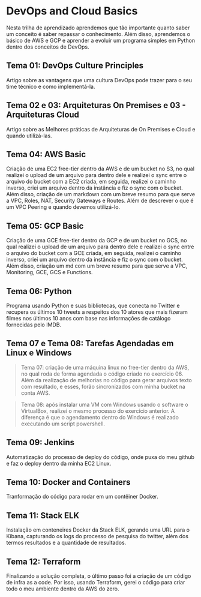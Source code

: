 # DevOps and Cloud Basics

Nesta trilha de aprendizado aprendemos que tão importante quanto saber um conceito é saber repassar o conhecimento. Além disso, aprendemos o básico de AWS e GCP e aprender a evoluir um programa simples em Python dentro dos conceitos de DevOps.

## Tema 01: DevOps Culture Principles
Artigo sobre as vantagens que uma cultura DevOps pode trazer para o seu time técnico e como implementá-la.

## Tema 02 e 03: Arquiteturas On Premises e 03 - Arquiteturas Cloud
Artigo sobre as Melhores práticas de Arquiteturas de On Premises e Cloud e quando utilizá-las.

## Tema 04: AWS Basic
Criação de uma EC2 free-tier dentro da AWS e de um bucket no S3, no qual realizei o upload de um arquivo para dentro dele e realizei o sync entre o arquivo do bucket com a EC2 criada, em seguida, realizei o caminho inverso, criei um arquivo dentro da instância e fiz o sync com o bucket.
Além disso, criação de um markdown com um breve resumo para que serve a VPC, Roles, NAT, Security Gateways e Routes. Além de descrever o que é um VPC Peering e quando devemos utilizá-lo.

## Tema 05: GCP Basic
Criação de uma GCE free-tier dentro da GCP e de um bucket no GCS, no qual realizei o upload de um arquivo para dentro dele e realizei o sync entre o arquivo do bucket com a GCE criada, em seguida, realizei o caminho inverso, criei um arquivo dentro da instância e fiz o sync com o bucket.
Além disso, criação um md com um breve resumo para que serve a VPC, Monitoring, GCE, GCS e Functions.

## Tema 06: Python
Programa usando Python e suas bibliotecas, que conecta no Twitter e recupera os últimos 10 tweets a respeitos
dos 10 atores que mais fizeram filmes nos últimos 10 anos com base nas informações de catálogo fornecidas pelo IMDB.
 
## Tema 07 e Tema 08: Tarefas Agendadas em Linux e Windows
> Tema 07: criação de uma máquina linux no free-tier dentro da AWS, no qual roda de forma agendada o código criado no exercício 06. Além da realização de melhorias no código para gerar arquivos texto com resultado, e esses, forão sincronizados com minha bucket na conta AWS.

 > Tema 08: após instalar uma VM com Windows usando o software o VirtualBox, realizei o mesmo processo do exercício anterior. A diferença é que o agendamento dentro do Windows é realizado executando um script powershell.
 
## Tema 09: Jenkins
Automatização do processo de deploy do código, onde puxa do meu github e faz o deploy dentro da minha EC2 Linux.

## Tema 10: Docker and Containers
Tranformação do código para rodar em um contêiner Docker.

## Tema 11: Stack ELK
Instalação em conteneires Docker da Stack ELK, gerando uma URL para o Kibana, capturando os logs do processo de pesquisa do twitter, além dos termos resultados e a quantidade de resultados.

## Tema 12: Terraform
Finalizando a solução completa, o último passo foi a criação de um código de infra as a code. Por isso, usando Terraform, gerei o código para criar todo o meu ambiente dentro da AWS do zero.
